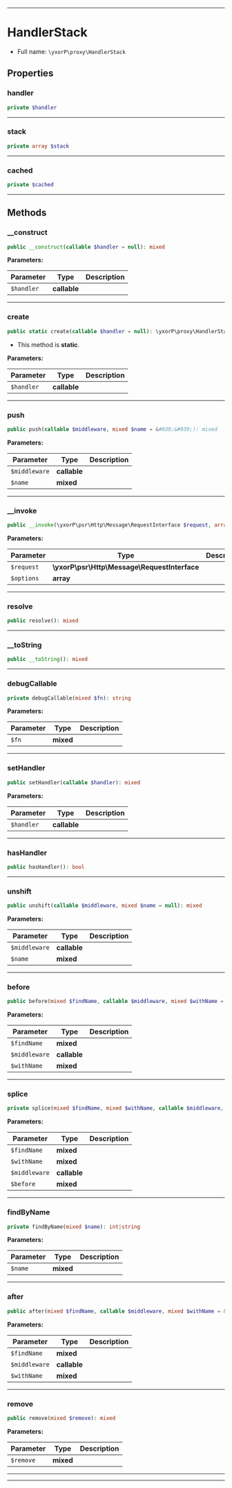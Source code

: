 ***

# HandlerStack





* Full name: `\yxorP\proxy\HandlerStack`



## Properties


### handler



```php
private $handler
```






***

### stack



```php
private array $stack
```






***

### cached



```php
private $cached
```






***

## Methods


### __construct



```php
public __construct(callable $handler = null): mixed
```








**Parameters:**

| Parameter | Type | Description |
|-----------|------|-------------|
| `$handler` | **callable** |  |




***

### create



```php
public static create(callable $handler = null): \yxorP\proxy\HandlerStack
```



* This method is **static**.




**Parameters:**

| Parameter | Type | Description |
|-----------|------|-------------|
| `$handler` | **callable** |  |




***

### push



```php
public push(callable $middleware, mixed $name = &#039;&#039;): mixed
```








**Parameters:**

| Parameter | Type | Description |
|-----------|------|-------------|
| `$middleware` | **callable** |  |
| `$name` | **mixed** |  |




***

### __invoke



```php
public __invoke(\yxorP\psr\Http\Message\RequestInterface $request, array $options): mixed
```








**Parameters:**

| Parameter | Type | Description |
|-----------|------|-------------|
| `$request` | **\yxorP\psr\Http\Message\RequestInterface** |  |
| `$options` | **array** |  |




***

### resolve



```php
public resolve(): mixed
```











***

### __toString



```php
public __toString(): mixed
```











***

### debugCallable



```php
private debugCallable(mixed $fn): string
```








**Parameters:**

| Parameter | Type | Description |
|-----------|------|-------------|
| `$fn` | **mixed** |  |




***

### setHandler



```php
public setHandler(callable $handler): mixed
```








**Parameters:**

| Parameter | Type | Description |
|-----------|------|-------------|
| `$handler` | **callable** |  |




***

### hasHandler



```php
public hasHandler(): bool
```











***

### unshift



```php
public unshift(callable $middleware, mixed $name = null): mixed
```








**Parameters:**

| Parameter | Type | Description |
|-----------|------|-------------|
| `$middleware` | **callable** |  |
| `$name` | **mixed** |  |




***

### before



```php
public before(mixed $findName, callable $middleware, mixed $withName = &#039;&#039;): mixed
```








**Parameters:**

| Parameter | Type | Description |
|-----------|------|-------------|
| `$findName` | **mixed** |  |
| `$middleware` | **callable** |  |
| `$withName` | **mixed** |  |




***

### splice



```php
private splice(mixed $findName, mixed $withName, callable $middleware, mixed $before): mixed
```








**Parameters:**

| Parameter | Type | Description |
|-----------|------|-------------|
| `$findName` | **mixed** |  |
| `$withName` | **mixed** |  |
| `$middleware` | **callable** |  |
| `$before` | **mixed** |  |




***

### findByName



```php
private findByName(mixed $name): int|string
```








**Parameters:**

| Parameter | Type | Description |
|-----------|------|-------------|
| `$name` | **mixed** |  |




***

### after



```php
public after(mixed $findName, callable $middleware, mixed $withName = &#039;&#039;): mixed
```








**Parameters:**

| Parameter | Type | Description |
|-----------|------|-------------|
| `$findName` | **mixed** |  |
| `$middleware` | **callable** |  |
| `$withName` | **mixed** |  |




***

### remove



```php
public remove(mixed $remove): mixed
```








**Parameters:**

| Parameter | Type | Description |
|-----------|------|-------------|
| `$remove` | **mixed** |  |




***


***

